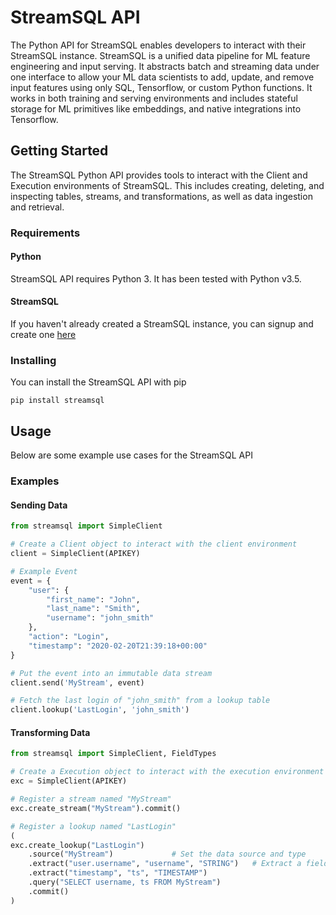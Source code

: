 # StreamSQL API

The Python API for StreamSQL enables developers to interact with their StreamSQL instance.
StreamSQL is a unified data pipeline for ML feature engineering and input serving. 
It abstracts batch and streaming data under one interface to allow your ML data scientists to 
add, update, and remove input features using only SQL, Tensorflow, or custom Python functions. 
It works in both training and serving environments and includes stateful storage for ML primitives 
like embeddings, and native integrations into Tensorflow. 


## Getting Started
The StreamSQL Python API provides tools to interact with the Client and Execution environments
of StreamSQL. This includes creating, deleting, and inspecting tables, streams, and transformations, 
as well as data ingestion and retrieval. 

### Requirements

#### Python
StreamSQL API requires Python 3. It has been tested with Python v3.5.

#### StreamSQL
If you haven't already created a StreamSQL instance, you can signup and create one 
[here](https://streamsql.io)

### Installing
You can install the StreamSQL API with pip

```
pip install streamsql
```

## Usage
Below are some example use cases for the StreamSQL API

### Examples


#### Sending Data
```python
from streamsql import SimpleClient

# Create a Client object to interact with the client environment
client = SimpleClient(APIKEY)

# Example Event
event = {
    "user": {
        "first_name": "John",
        "last_name": "Smith",
        "username": "john_smith"
    },
    "action": "Login",
    "timestamp": "2020-02-20T21:39:18+00:00"
}

# Put the event into an immutable data stream
client.send('MyStream', event)

# Fetch the last login of "john_smith" from a lookup table
client.lookup('LastLogin', 'john_smith')

```

#### Transforming Data

```python
from streamsql import SimpleClient, FieldTypes

# Create a Execution object to interact with the execution environment
exc = SimpleClient(APIKEY)

# Register a stream named "MyStream"
exc.create_stream("MyStream").commit()

# Register a lookup named "LastLogin"
(
exc.create_lookup("LastLogin")
    .source("MyStream")             # Set the data source and type
    .extract("user.username", "username", "STRING")   # Extract a field from the JSON object and provide an alias and type  
    .extract("timestamp", "ts", "TIMESTAMP")          
    .query("SELECT username, ts FROM MyStream")                             # Use SQL query to generate results
    .commit()
)

```









